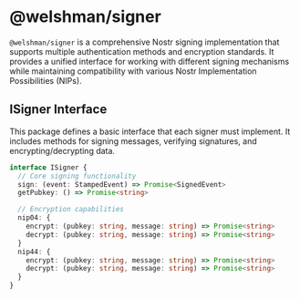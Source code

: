 # @welshman/signer

`@welshman/signer` is a comprehensive Nostr signing implementation that supports multiple authentication methods and encryption standards.
It provides a unified interface for working with different signing mechanisms while maintaining compatibility with various Nostr Implementation Possibilities (NIPs).

## ISigner Interface

This package defines a basic interface that each signer must implement.
It includes methods for signing messages, verifying signatures, and encrypting/decrypting data.


```typescript
interface ISigner {
  // Core signing functionality
  sign: (event: StampedEvent) => Promise<SignedEvent>
  getPubkey: () => Promise<string>

  // Encryption capabilities
  nip04: {
    encrypt: (pubkey: string, message: string) => Promise<string>
    decrypt: (pubkey: string, message: string) => Promise<string>
  }
  nip44: {
    encrypt: (pubkey: string, message: string) => Promise<string>
    decrypt: (pubkey: string, message: string) => Promise<string>
  }
}
```

